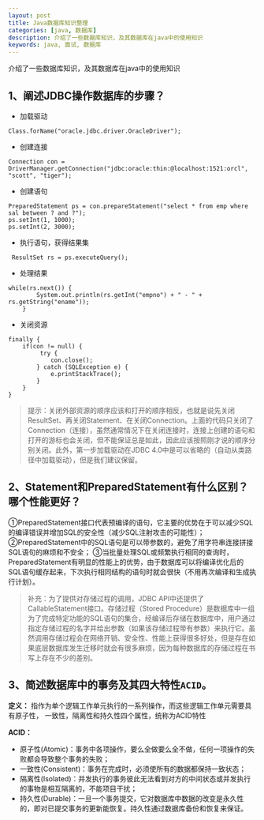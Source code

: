 ```yaml
---
layout: post
title: Java数据库知识整理
categories: [java, 数据库]
description: 介绍了一些数据库知识，及其数据库在java中的使用知识
keywords: java, 面试, 数据库
---
```


介绍了一些数据库知识，及其数据库在java中的使用知识

## 1、阐述JDBC操作数据库的步骤？
* 加载驱动

```
Class.forName("oracle.jdbc.driver.OracleDriver");
```

* 创建连接

``` 
Connection con = DriverManager.getConnection("jdbc:oracle:thin:@localhost:1521:orcl", "scott", "tiger");
```

* 创建语句

```
PreparedStatement ps = con.prepareStatement("select * from emp where sal between ? and ?");
ps.setInt(1, 1000);
ps.setInt(2, 3000);
```

* 执行语句，获得结果集

```
 ResultSet rs = ps.executeQuery();
```

* 处理结果

```
while(rs.next()) {
        System.out.println(rs.getInt("empno") + " - " + rs.getString("ename"));
    }
```

* 关闭资源

```
finally {
    if(con != null) {
         try {
            con.close();
        } catch (SQLException e) {
            e.printStackTrace();
        }
    }
}
```

> 提示：关闭外部资源的顺序应该和打开的顺序相反，也就是说先关闭ResultSet、再关闭Statement、在关闭Connection。上面的代码只关闭了Connection（连接），虽然通常情况下在关闭连接时，连接上创建的语句和打开的游标也会关闭，但不能保证总是如此，因此应该按照刚才说的顺序分别关闭。此外，第一步加载驱动在JDBC 4.0中是可以省略的（自动从类路径中加载驱动），但是我们建议保留。

## 2、Statement和PreparedStatement有什么区别？哪个性能更好？
①PreparedStatement接口代表预编译的语句，它主要的优势在于可以减少SQL的编译错误并增加SQL的安全性（减少SQL注射攻击的可能性）；
②PreparedStatement中的SQL语句是可以带参数的，避免了用字符串连接拼接SQL语句的麻烦和不安全；
③当批量处理SQL或频繁执行相同的查询时，PreparedStatement有明显的性能上的优势，由于数据库可以将编译优化后的SQL语句缓存起来，下次执行相同结构的语句时就会很快（不用再次编译和生成执行计划）。
 
> 补充：为了提供对存储过程的调用，JDBC API中还提供了CallableStatement接口。存储过程（Stored Procedure）是数据库中一组为了完成特定功能的SQL语句的集合，经编译后存储在数据库中，用户通过指定存储过程的名字并给出参数（如果该存储过程带有参数）来执行它。虽然调用存储过程会在网络开销、安全性、性能上获得很多好处，但是存在如果底层数据库发生迁移时就会有很多麻烦，因为每种数据库的存储过程在书写上存在不少的差别。

## 3、简述数据库中的事务及其四大特性`ACID`。
**定义：**
   指作为单个逻辑工作单元执行的一系列操作，而这些逻辑工作单元需要具有原子性，  一致性，隔离性和持久性四个属性，统称为ACID特性

**ACID：**
- 原子性(Atomic)：事务中各项操作，要么全做要么全不做，任何一项操作的失败都会导致整个事务的失败；
- 一致性(Consistent)：事务在完成时，必须使所有的数据都保持一致状态；
- 隔离性(Isolated)：并发执行的事务彼此无法看到对方的中间状态或并发执行的事物是相互隔离的，不能项目干扰；
- 持久性(Durable)：一旦一个事务提交，它对数据库中数据的改变是永久性的，即对已提交事务的更新能恢复。持久性通过数据库备份和恢复来保证。

